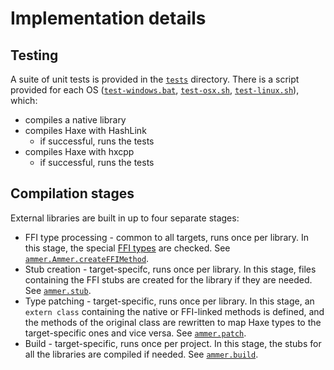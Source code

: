 <!--menu:Implementation details-->
<!--label:ammer-->
# Implementation details

<!--label:ammer-testing-->
## Testing

A suite of unit tests is provided in the [`tests`](repo:tests/) directory. There is a script provided for each OS ([`test-windows.bat`](repo:tests/test-windows.bat), [`test-osx.sh`](repo:tests/test-osx.sh), [`test-linux.sh`](repo:tests/test-linux.sh)), which:

 - compiles a native library
 - compiles Haxe with HashLink
   - if successful, runs the tests
 - compiles Haxe with hxcpp
   - if successful, runs the tests

<!--label:ammer-stages-->
## Compilation stages

External libraries are built in up to four separate stages:

 - FFI type processing - common to all targets, runs once per library. In this stage, the special [FFI types](definition-ffi) are checked. See [`ammer.Ammer.createFFIMethod`](repo:src/ammer/Ammer.hx).
 - Stub creation - target-specifc, runs once per library. In this stage, files containing the FFI stubs are created for the library if they are needed. See [`ammer.stub`](repo:src/ammer/stub/).
 - Type patching - target-specific, runs once per library. In this stage, an `extern class` containing the native or FFI-linked methods is defined, and the methods of the original class are rewritten to map Haxe types to the target-specific ones and vice versa. See [`ammer.patch`](repo:src/ammer/patch/).
 - Build - target-specific, runs once per project. In this stage, the stubs for all the libraries are compiled if needed. See [`ammer.build`](repo:src/ammer/build/).
